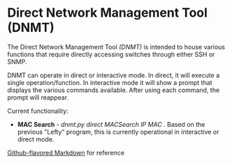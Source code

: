 # Direct Network Management Tool (DNMT)

The Direct Network Management Tool *(DNMT)* is intended to house various functions that
require directly accessing switches through either SSH or SNMP.

DNMT can operate in direct or interactive mode. In direct, it will execute a 
single operation/function. In interactive mode it will show a prompt that displays
the various commands available. After using each command, the prompt will reappear.
 

Current functionality:

* **MAC Search** - *dnmt.py direct MACSearch IP MAC* . Based on the previous "Lefty" program, this is currently operational
in interactive or direct mode.




[Github-flavored Markdown](https://guides.github.com/features/mastering-markdown/)
 for reference